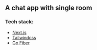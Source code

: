 ## A chat app with single room

### Tech stack:
- [Next.js](https://nextjs.org)
- [Tailwindcss](https://tailwindcss.com)
- [Go Fiber](https://gofiber.io)